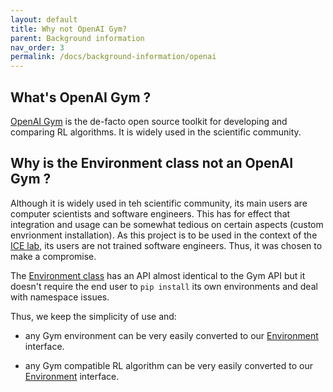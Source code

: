 ```yaml
---
layout: default
title: Why not OpenAI Gym? 
parent: Background information
nav_order: 3
permalink: /docs/background-information/openai
---
```


## What's OpenAI Gym ?

[OpenAI Gym](https://www.gymlibrary.ml/) is the de-facto open source toolkit for developing and comparing RL algorithms. It is widely used in the scientific community.

## Why is the Environment class not an OpenAI Gym ?

Although it is widely used in teh scientific community, its main users are computer scientists and software engineers. This has for effect that integration and usage can be somewhat tedious on certain aspects (custom envrionment installation). As this project is to be used in the context of the [ICE lab](https://www.epfl.ch/labs/ice/), its users are not trained software engineers. Thus, it was chosen to make a compromise.

The [Environment class](../../../enac-docs/docs/technical-reference/environment/environment_class) has an API almost identical to the Gym API but it doesn't require the end user to `pip install` its own environments and deal with namespace issues.

Thus, we keep the simplicity of use and:
- any Gym environment can be very easily converted to our [Environment](../../../enac-docs/docs/technical-reference/environment/environment_class) interface.

- any Gym compatible RL algorithm can be very easily converted to our [Environment](../../../enac-docs/docs/technical-reference/environment/environment_class) interface.


